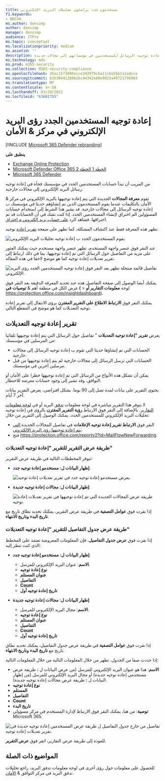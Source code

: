 ```yaml
---
title: مستخدمون جدد يراسلون تحليلات البريد الإلكتروني
f1.keywords:
- NOCSH
ms.author: dansimp
author: dansimp
manager: dansimp
audience: ITPro
ms.topic: conceptual
ms.localizationpriority: medium
ms.assetid: ''
description: يمكن للمسؤولين معرفة كيفية استخدام معلومات المستخدمين الجدد حول إعادة توجيه البريد الإلكتروني في مركز التوافق & الأمان للتحقق من وقت إعادة توجيه الرسائل للمستخدمين في مؤسساتهم إلى مجالات جديدة.
ms.technology: mdo
ms.prod: m365-security
ms.collection: M365-security-compliance
ms.openlocfilehash: 35ec1573096ecce392979cba11c6e55b1a1adcce
ms.sourcegitcommit: b3530441288b2bc44342e00e9025a49721796903
ms.translationtype: MT
ms.contentlocale: ar-SA
ms.lasthandoff: 03/20/2022
ms.locfileid: "63681755"
---
```

# <a name="new-users-forwarding-email-insight-in-the-security--compliance-center"></a>إعادة توجيه المستخدمين الجدد رؤى البريد الإلكتروني في مركز & الأمان

[!INCLUDE [Microsoft 365 Defender rebranding](../includes/microsoft-defender-for-office.md)]

**ينطبق على**
- [Exchange Online Protection](exchange-online-protection-overview.md)
- [Microsoft Defender Office 365 الخطة 1 الخطة 2](defender-for-office-365.md)
- [Microsoft 365 Defender](../defender/microsoft-365-defender.md)

من المريب أن تبدأ حسابات المستخدمين الجدد في مؤسستك فجأة في إعادة توجيه رسائل البريد الإلكتروني إلى مجالات خارجية.

تقوم **معرفة المجالات** الجديدة التي يتم إعادة توجيهها بالبريد الإلكتروني [](https://protection.office.com) في مركز & الأمان بالتكليفات عندما يقوم المستخدمون الذين تم إنشاؤهم حديثا في مؤسستك ب إعادة توجيه الرسائل إلى مجالات خارجية. قد يشير هذا الشرط إلى استخدام حسابات المسؤولين الم اختراق لإنشاء المستخدمين الجدد. إذا كنت تشك في أن الحسابات قد تم اختراقها، فشاهد الرد [على حساب بريد إلكتروني م اختراق](responding-to-a-compromised-email-account.md).

تظهر هذه المعرفة فقط عند اكتشاف المشكلة، كما تظهر على صفحة [تقرير إعادة](view-mail-flow-reports.md#forwarding-report) توجيه.

![يقوم المستخدمون الجدد ب إعادة توجيه تحليلات البريد الإلكتروني.](../../media/mfi-new-users-forwarding-email.png)

عند النقر فوق عنصر واجهة المستخدم، تظهر عنصر واجهة مستخدم حيث يمكنك العثور على مزيد من التفاصيل حول الرسائل التي تم إعادة توجيهها، بما في ذلك ارتباط [](#forwarding-modifications-report) إلى تقرير تعديلات إعادة توجيه كما هو موضح لاحقا في هذه المقالة.

![تفاصيل قائمة منتحلة تظهر بعد النقر فوق إعادة توجيه المستخدمين الجدد رؤى البريد الإلكتروني.](../../media/mfi-new-users-forwarding-email-details.png)

يمكنك أيضا الوصول إلى صفحة التفاصيل هذه عند تحديد المعرفة الدقيقة بعد النقر فوق عرض الكل في  منطقة أهم & **توصيات** **في (** \> لوحة **معلومات التقارير أو** <https://protection.office.com/insightdashboard>).

يمكنك النقر فوق **الارتباط الاطلاع على التقرير المقترن** برؤى الانتقال إلى تقرير إعادة توجيه  التعديلات كما هو موضح في المقطع التالي.

## <a name="forwarding-modifications-report"></a>تقرير إعادة توجيه التعديلات

يعرض **تقرير "إعادة توجيه التعديلات** " تفاصيل حول الرسائل التي يتم إعادة توجيهها تلقائيا من المرسلين في مؤسستك:

- الحسابات التي تم إنشاؤها حديثا التي تقوم ب إعادة توجيه الرسائل إلى مجالات خارجية.
- الحسابات التي ترسل الرسائل إلى مجالات خارجية لم يتم إعادة توجيهها من قبل مرسلين آخرين في مؤسستك.

يمكن أن تشكل هذه الأنواع من الرسائل التي تم إعادة توجيهها خطرا على الأمان أو التوافق، وقد تشير إلى وجود حسابات معرضة للاختطار.

يحتوي التقرير على بيانات لمدة تصل إلى 90 يوما. بشكل افتراضي، يعرض التقرير بيانات آخر 7 أيام.

لا يتوفر هذا التقرير مباشرة في لوحة معلومات [تدفق](mail-flow-insights-v2.md) البريد أو في [لوحة معلومات التقارير](view-mail-flow-reports.md). بالإضافة إلى النقر فوق الارتباط **رؤية التقرير المقترن** بالرؤى في إعادة توجيه تحليلات البريد  الإلكتروني للمستخدمين الجدد، يمكنك الوصول إلى التقرير من خلال:

- النقر فوق **الارتباط تقرير إعادة توجيه الإعلامات** في تفاصيل المجالات الجديدة [التي يتم إعادة توجيهها رؤى البريد الإلكتروني](mfi-new-domains-being-forwarded-email.md).
- فتح <https://protection.office.com/reportv2?id=MailFlowNewForwarding>.

### <a name="report-view-for-the-forwarding-modifications-report"></a>طريقة عرض التقرير للتقرير "إعادة توجيه التعديلات"

تتوفر المخططات التالية في طريقة عرض التقرير:

- **إظهار البيانات ل: مستخدمو إعادة توجيه جدد**:

  ![يعرض مستخدمو إعادة توجيه جدد في تقرير تعديلات إعادة توجيه.](../../media/forwarding-modifications-report-new-forwarding-users.png)

- **إظهار البيانات ل: مجالات إعادة توجيه جديدة**:

  ![طريقة عرض المجالات الجديدة التي تم إعادة توجيهها في تقرير تعديلات إعادة توجيه.](../../media/forwarding-modifications-report-new-forwarded-domains.png)

إذا نقرت فوق **عوامل التصفية** في طريقة عرض التقرير، يمكنك تحديد نطاق تاريخ مع **تاريخ البدء** **وتاريخ الانتهاء**.

### <a name="details-table-view-for-the-forwarding-modifications-report"></a>طريقة عرض جدول التفاصيل للتقرير "إعادة توجيه التعديلات"

إذا نقرت فوق **عرض جدول التفاصيل**، فإن المعلومات المعروضة تعتمد على المخطط الذي كنت تنظر إليه:

- **إظهار البيانات ل: مستخدمو إعادة توجيه جدد**:

  - **الاسم**: عنوان البريد الإلكتروني للمرسل.
  - **نوع إعادة توجيه**
  - **عنوان المستلم**
  - **التفاصيل**
  - **Count**
  - **تاريخ إعادة توجيه أول**

- **إظهار البيانات ل: مجالات إعادة توجيه جديدة**:

  - **الاسم**: مجال البريد الإلكتروني للمرسل.
  - **نوع إعادة توجيه**
  - **عنوان المستلم**
  - **التفاصيل**
  - **Count**
  - **تاريخ إعادة توجيه أول**

إذا نقرت فوق **عوامل التصفية** في طريقة عرض جدول التفاصيل، يمكنك تحديد نطاق تاريخ مع **تاريخ البدء** **وتاريخ الانتهاء**.

إذا حددت صفا من الجدول، تظهر من خلال  المعلومات التالية من خلال المعلومات التالية:

- **الاسم**: هذا هو عنوان البريد الإلكتروني للمرسل (من عرض البيانات ل **:** طريقة عرض مستخدمي إعادة توجيه جديدة) أو مجال البريد الإلكتروني للمرسل (من إظهار البيانات ل **:** طريقة عرض مجالات إعادة توجيه جديدة).
- **نوع إعادة توجيه**
- **المستلم**
- **التفاصيل**
- **Count**
- **تاريخ البدء**
- **توصية**: من هنا، يمكنك النقر فوق الارتباط لإدارة المستخدم في مركز مسؤولي Microsoft 365.

![تفاصيل من خارج جدول التفاصيل ل طريقة عرض المستخدمين إعادة توجيه جديدة في تقرير تعديلات إعادة توجيه.](../../media/mfi-forwarding-modifications-report-new-forwarding-users-view-details-table-details.png)

للعودة إلى طريقة عرض التقارير، انقر فوق **عرض التقرير**.

## <a name="related-topics"></a>المواضيع ذات الصلة

للحصول على معلومات حول رؤى أخرى في لوحة معلومات تدفق البريد، راجع تحليلات تدفق البريد في مركز التوافق & [الأمان](mail-flow-insights-v2.md).
